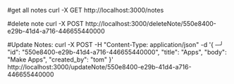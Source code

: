 #get all notes
curl -X GET http://localhost:3000/notes

#delete note
curl -X POST http://localhost:3000/deleteNote/550e8400-e29b-41d4-a716-446655440000

#Update Notes:
curl -X POST -H "Content-Type: application/json" -d '{ ─╯
"id": "550e8400-e29b-41d4-a716-446655440000",
"title": "Apps",
"body": "Make Apps",
"created_by": "tom"
}' http://localhost:3000/updateNote/550e8400-e29b-41d4-a716-446655440000
